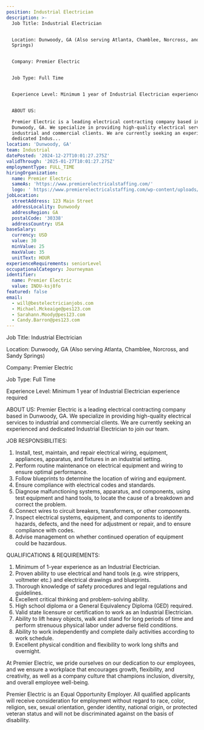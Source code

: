 ```yaml
---
position: Industrial Electrician
description: >-
  Job Title: Industrial Electrician


  Location: Dunwoody, GA (Also serving Atlanta, Chamblee, Norcross, and Sandy
  Springs)


  Company: Premier Electric


  Job Type: Full Time


  Experience Level: Minimum 1 year of Industrial Electrician experience required


  ABOUT US:

  Premier Electric is a leading electrical contracting company based in
  Dunwoody, GA. We specialize in providing high-quality electrical services to
  industrial and commercial clients. We are currently seeking an experienced and
  dedicated Indus...
location: 'Dunwoody, GA'
team: Industrial
datePosted: '2024-12-27T10:01:27.275Z'
validThrough: '2025-01-27T10:01:27.275Z'
employmentType: FULL_TIME
hiringOrganization:
  name: Premier Electric
  sameAs: 'https://www.premierelectricalstaffing.com/'
  logo: ' https://www.premierelectricalstaffing.com/wp-content/uploads/2020/05/Premier-Electrical-Staffing-logo.png'
jobLocation:
  streetAddress: 123 Main Street
  addressLocality: Dunwoody
  addressRegion: GA
  postalCode: '30338'
  addressCountry: USA
baseSalary:
  currency: USD
  value: 30
  minValue: 25
  maxValue: 35
  unitText: HOUR
experienceRequirements: seniorLevel
occupationalCategory: Journeyman
identifier:
  name: Premier Electric
  value: INDU-ksj8fo
featured: false
email:
  - will@bestelectricianjobs.com
  - Michael.Mckeaige@pes123.com
  - Sarahann.Moody@pes123.com
  - Candy.Barron@pes123.com
---
```




Job Title: Industrial Electrician

Location: Dunwoody, GA (Also serving Atlanta, Chamblee, Norcross, and Sandy Springs)

Company: Premier Electric

Job Type: Full Time

Experience Level: Minimum 1 year of Industrial Electrician experience required

ABOUT US:
Premier Electric is a leading electrical contracting company based in Dunwoody, GA. We specialize in providing high-quality electrical services to industrial and commercial clients. We are currently seeking an experienced and dedicated Industrial Electrician to join our team.

JOB RESPONSIBILITIES:
1. Install, test, maintain, and repair electrical wiring, equipment, appliances, apparatus, and fixtures in an industrial setting.
2. Perform routine maintenance on electrical equipment and wiring to ensure optimal performance.
3. Follow blueprints to determine the location of wiring and equipment.
4. Ensure compliance with electrical codes and standards.
5. Diagnose malfunctioning systems, apparatus, and components, using test equipment and hand tools, to locate the cause of a breakdown and correct the problem.
6. Connect wires to circuit breakers, transformers, or other components.
7. Inspect electrical systems, equipment, and components to identify hazards, defects, and the need for adjustment or repair, and to ensure compliance with codes.
8. Advise management on whether continued operation of equipment could be hazardous.

QUALIFICATIONS & REQUIREMENTS:
1. Minimum of 1-year experience as an Industrial Electrician.
2. Proven ability to use electrical and hand tools (e.g. wire strippers, voltmeter etc.) and electrical drawings and blueprints.
3. Thorough knowledge of safety procedures and legal regulations and guidelines.
4. Excellent critical thinking and problem-solving ability.
5. High school diploma or a General Equivalency Diploma (GED) required.
6. Valid state licensure or certification to work as an Industrial Electrician.
7. Ability to lift heavy objects, walk and stand for long periods of time and perform strenuous physical labor under adverse field conditions.
8. Ability to work independently and complete daily activities according to work schedule.
9. Excellent physical condition and flexibility to work long shifts and overnight.

At Premier Electric, we pride ourselves on our dedication to our employees, and we ensure a workplace that encourages growth, flexibility, and creativity, as well as a company culture that champions inclusion, diversity, and overall employee well-being.

Premier Electric is an Equal Opportunity Employer. All qualified applicants will receive consideration for employment without regard to race, color, religion, sex, sexual orientation, gender identity, national origin, or protected veteran status and will not be discriminated against on the basis of disability.
